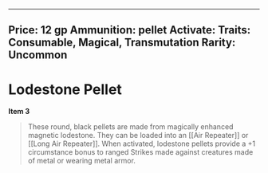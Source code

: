 
---
Price: 12 gp
Ammunition: pellet
Activate: 
Traits: Consumable, Magical, Transmutation
Rarity: Uncommon
---

# Lodestone Pellet

**Item 3**

> These round, black pellets are made from magically enhanced magnetic lodestone. They can be loaded into an [[Air Repeater]] or [[Long Air Repeater]]. When activated, lodestone pellets provide a +1 circumstance bonus to ranged Strikes made against creatures made of metal or wearing metal armor.
